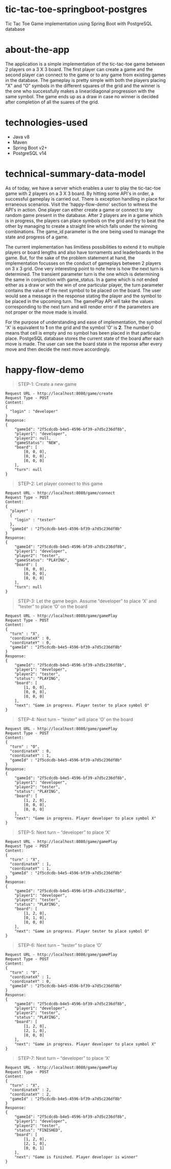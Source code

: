 # tic-tac-toe-springboot-postgres
Tic Tac Toe Game implementation using Spring Boot with PostgreSQL database

# about-the-app
The application is a simple implementation of the tic-tac-toe game between 2 players on a 3 X 3 board. The first player can create a game and the second player can connect to the game or to any game from existing games in the database. The gameplay is pretty simple with both the players placing "X" and "O" symbols in the different squares of the grid and the winner is the one who successfully makes a linear/diagonal progression with the same symbol. The game ends up as a draw in case no winner is decided after completion of all the suares of the grid.

# technologies-used
- Java v8
- Maven
- Spring Boot v2+ 
- PostgreSQL v14

# technical-summary-data-model
As of today, we have a server which enables a user to play the tic-tac-toe game with 2 players on a 3 X 3 board. By hitting some API's in order, a successful gameplay is carried out. There is exception handling in place for erraneous scenarios. Visit the 'happy-flow-demo' section to witness the API's in action. One player can either create a game or connect to any random game present in the database. After 2 players are in a game which is in progress, the players can place symbols on the grid and try to beat the other by managing to create a straight line which falls under the winning combinations. The game_id parameter is the one being used to manage the state and progress of a game.

The current implementation has limitless possibilities to extend it to multiple players or board lengths and also have tornaments and leaderboards in the game. But, for the sake of the problem statement at hand, the implementation focusses on the conduct of gameplays between 2 players on 3 x 3 grid. One very interesting point to note here is how the next turn is determined. The transient parameter turn is the one which is determining the same in conjunction with game_status. In a game which is not ended either as a draw or with the win of one particular player, the turn parameter contains the value of the next symbol to be placed on the board. The user would see a message in the response stating the player and the symbol to be placed in the upcoming turn. The gamePlay API will take the values corresponding to the next turn and will render error if the parameters are not proper or the move made is invalid.

For the purpose of understanding and ease of implementation, the symbol 'X' is equivalent to **1** on the grid and the symbol 'O' is **2**. The number 0 means that cell is empty and no symbol has been placed in that particular place. PostgeSQL database stores the current state of the board after each move is made. The user can see the board state in the reponse after every move and then decide the next move accordingly.

# happy-flow-demo

>STEP-1: Create a new game
```
Request URL - http://localhost:8080/game/create
Request Type - POST
Content:
{
  "login" : "developer" 
}
Response:
{
    "gameId": "2f5cdcdb-b4e5-4596-bf39-a7d5c236df8b",
    "player1": "developer",
    "player2": null,
    "gameStatus": "NEW",
    "board": [
        [0, 0, 0],
        [0, 0, 0],
        [0, 0, 0]
    ],
    "turn": null
}
```

>STEP-2: Let player connect to this game
```
Request URL - http://localhost:8080/game/connect
Request Type - POST
Content:
{
  "player" : 
  {
    "login" : "tester"
  },
  "gameId" : "2f5cdcdb-b4e5-4596-bf39-a7d5c236df8b"
}
Response:
{
    "gameId": "2f5cdcdb-b4e5-4596-bf39-a7d5c236df8b",
    "player1": "developer",
    "player2": "tester",
    "gameStatus": "PLAYING",
    "board": [
        [0, 0, 0],
        [0, 0, 0],
        [0, 0, 0]
    ],
    "turn": null
}
```

>STEP-3: Let the game begin. Assume “developer” to place ‘X’ and “tester” to place ‘O’ on the board
```
Request URL - http://localhost:8080/game/gamePlay
Request Type - POST
Content:
{
  "turn" : "X",
  "coordinateX" : 0,
  "coordinateY" : 0,
  "gameId" : "2f5cdcdb-b4e5-4596-bf39-a7d5c236df8b"
}
Response:
{
    "gameId": "2f5cdcdb-b4e5-4596-bf39-a7d5c236df8b",
    "player1": "developer",
    "player2": "tester",
    "status": "PLAYING",
    "board": [
        [1, 0, 0],
        [0, 0, 0],
        [0, 0, 0]
    ],
    "next": "Game in progress. Player tester to place symbol O"
}
```

>STEP-4: Next turn – “tester” will place ‘O’ on the board
```
Request URL - http://localhost:8080/game/gamePlay
Request Type - POST
Content:
{
  "turn" : "O",
  "coordinateX" : 0,
  "coordinateY" : 1,
  "gameId" : "2f5cdcdb-b4e5-4596-bf39-a7d5c236df8b"
}
Response:
{
    "gameId": "2f5cdcdb-b4e5-4596-bf39-a7d5c236df8b",
    "player1": "developer",
    "player2": "tester",
    "status": "PLAYING",
    "board": [
        [1, 2, 0],
        [0, 0, 0],
        [0, 0, 0]
    ],
    "next": "Game in progress. Player developer to place symbol X"
}
```

>STEP-5: Next turn – “developer” to place ‘X’
```
Request URL - http://localhost:8080/game/gamePlay
Request Type - POST
Content:
{
  "turn" : "X",
  "coordinateX" : 1,
  "coordinateY" : 1,
  "gameId" : "2f5cdcdb-b4e5-4596-bf39-a7d5c236df8b"
}
Response:
{
    "gameId": "2f5cdcdb-b4e5-4596-bf39-a7d5c236df8b",
    "player1": "developer",
    "player2": "tester",
    "status": "PLAYING",
    "board": [
        [1, 2, 0],
        [0, 1, 0],
        [0, 0, 0]
    ],
    "next": "Game in progress. Player tester to place symbol O"
}
```

>STEP-6: Next turn – “tester” to place ‘O’
```
Request URL - http://localhost:8080/game/gamePlay
Request Type - POST
Content:
{
  "turn" : "O",
  "coordinateX" : 1,
  "coordinateY" : 0,
  "gameId" : "2f5cdcdb-b4e5-4596-bf39-a7d5c236df8b"
}
Response:
{
    "gameId": "2f5cdcdb-b4e5-4596-bf39-a7d5c236df8b",
    "player1": "developer",
    "player2": "tester",
    "status": "PLAYING",
    "board": [
        [1, 2, 0],
        [2, 1, 0],
        [0, 0, 0]
    ],
    "next": "Game in progress. Player developer to place symbol X"
}
```

>STEP-7: Next turn – “developer” to place ‘X’
```
Request URL - http://localhost:8080/game/gamePlay
Request Type - POST
Content:
{
  "turn" : "X",
  "coordinateX" : 2,
  "coordinateY" : 2,
  "gameId" : "2f5cdcdb-b4e5-4596-bf39-a7d5c236df8b"
}
Response:
{
    "gameId": "2f5cdcdb-b4e5-4596-bf39-a7d5c236df8b",
    "player1": "developer",
    "player2": "tester",
    "status": "FINISHED",
    "board": [
        [1, 2, 0],
        [2, 1, 0],
        [0, 0, 1]
    ],
    "next": "Game is finished. Player developer is winner"
}
```
